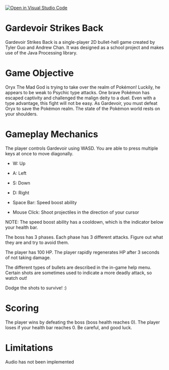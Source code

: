 [![Open in Visual Studio Code](https://classroom.github.com/assets/open-in-vscode-c66648af7eb3fe8bc4f294546bfd86ef473780cde1dea487d3c4ff354943c9ae.svg)](https://classroom.github.com/online_ide?assignment_repo_id=7918860&assignment_repo_type=AssignmentRepo)
# Gardevoir Strikes Back

Gardevoir Strikes Back is a single-player 2D bullet-hell game created by Tyler Guo and Andrew Chan. It was designed as a school project and makes use of the Java Processing library. 


# Game Objective

Oryx The Mad God is trying to take over the realm of Pokémon! Luckily, he appears to be weak to Psychic type attacks. One brave Pokémon has escaped captivity and challenged the malign deity to a duel. Even with a type advantage, this fight will not be easy. 
As Gardevoir, you must defeat Oryx to save the Pokémon realm. The state of the Pokémon world rests on your shoulders.

# Gameplay Mechanics

The player controls Gardevoir using WASD. You are able to press multiple keys at once to move diagonally.

* W: Up
* A: Left
* S: Down
* D: Right

* Space Bar: Speed boost ability
* Mouse Click: Shoot projectiles in the direction of your cursor

NOTE: The speed boost ability has a cooldown, which is the indicator below your health bar.

The boss has 3 phases. Each phase has 3 different attacks. Figure out what they are and try to avoid them.

The player has 100 HP. The player rapidly regenerates HP after 3 seconds of not taking damage.

The different types of bullets are described in the in-game help menu. Certain shots are sometimes used to indicate a more deadly attack, so watch out!

Dodge the shots to survive! :)

# Scoring

The player wins by defeating the boss (boss health reaches 0). The player loses if your health bar reaches 0. Be careful, and good luck.

# Limitations

Audio has not been implemented






